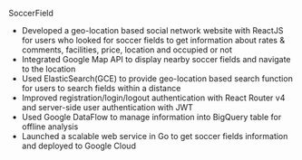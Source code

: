 SoccerField
- Developed a geo-location based social network website with ReactJS for users who looked for soccer fields to get information about rates & comments, facilities, price, location and occupied or not
- Integrated Google Map API to display nearby soccer fields and navigate to the location
- Used ElasticSearch(GCE) to provide geo-location based search function for users to search fields within a distance
- Improved registration/login/logout authentication with React Router v4 and server-side user authentication with JWT
- Used Google DataFlow to manage information into BigQuery table for offline analysis
- Launched a scalable web service in Go to get soccer fields information and deployed to Google Cloud
